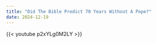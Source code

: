 ```yaml
---
title: "Did The Bible Predict 70 Years Without A Pope?"
date: 2024-12-19
---
```


{{< youtube p2xYLg0M2LY >}}
